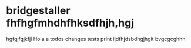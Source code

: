 # bridgestaller fhfhgfmhdhfhksdfhjh,hgj
hgfgjfgjkfjl
Hola a todos
changes tests
print
ijdfhjdsbdhgjhgit
bvgcgcghhh